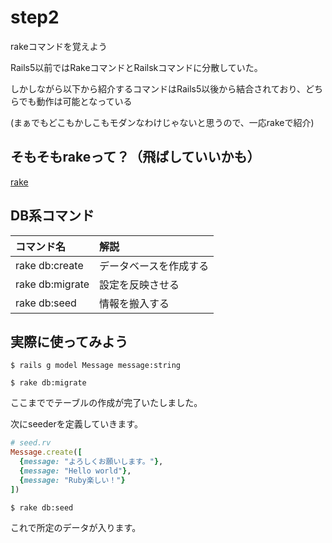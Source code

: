 # step2

rakeコマンドを覚えよう

Rails5以前ではRakeコマンドとRailskコマンドに分散していた。

しかしながら以下から紹介するコマンドはRails5以後から結合されており、どちらでも動作は可能となっている

(まぁでもどこもかしこもモダンなわけじゃないと思うので、一応rakeで紹介)

## そもそもrakeって？（飛ばしていいかも）

[rake](https://qiita.com/abcb2/items/9905449ab3fcf5d27ace)

## DB系コマンド

| コマンド名      | 解説                   |
| :-------------- | :--------------------- |
| rake db:create  | データベースを作成する |
| rake db:migrate | 設定を反映させる       |
| rake db:seed    | 情報を搬入する         |

## 実際に使ってみよう

`$ rails g model Message message:string`

`$ rake db:migrate`

ここまででテーブルの作成が完了いたしました。

次にseederを定義していきます。

```ruby
# seed.rv
Message.create([
  {message: "よろしくお願いします。"},
  {message: "Hello world"},
  {message: "Ruby楽しい！"}
])
```

`$ rake db:seed`

これで所定のデータが入ります。